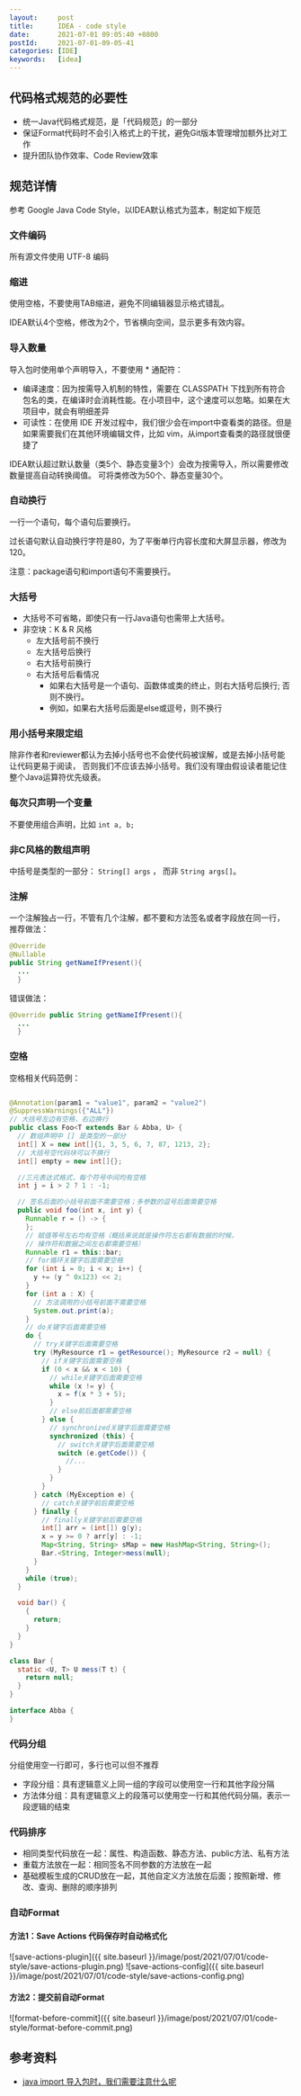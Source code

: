 ```yaml
---
layout:     post 
title:      IDEA - code style 
date:       2021-07-01 09:05:40 +0800 
postId:     2021-07-01-09-05-41
categories: [IDE]
keywords:   [idea]
---
```


## 代码格式规范的必要性

* 统一Java代码格式规范，是「代码规范」的一部分
* 保证Format代码时不会引入格式上的干扰，避免Git版本管理增加额外比对工作
* 提升团队协作效率、Code Review效率

## 规范详情

参考 Google Java Code Style，以IDEA默认格式为蓝本，制定如下规范

### 文件编码

所有源文件使用 UTF-8 编码

### 缩进

使用空格，不要使用TAB缩进，避免不同编辑器显示格式错乱。

IDEA默认4个空格，修改为2个，节省横向空间，显示更多有效内容。

### 导入数量

导入包时使用单个声明导入，不要使用 * 通配符：

* 编译速度：因为按需导入机制的特性，需要在 CLASSPATH 下找到所有符合包名的类，在编译时会消耗性能。在小项目中，这个速度可以忽略。如果在大项目中，就会有明细差异
* 可读性：在使用 IDE 开发过程中，我们很少会在import中查看类的路径。但是如果需要我们在其他环境编辑文件，比如 vim，从import查看类的路径就很便捷了

IDEA默认超过默认数量（类5个、静态变量3个）会改为按需导入，所以需要修改数量提高自动转换阈值。 可将类修改为50个、静态变量30个。

### 自动换行

一行一个语句，每个语句后要换行。

过长语句默认自动换行字符是80，为了平衡单行内容长度和大屏显示器，修改为120。

注意：package语句和import语句不需要换行。

### 大括号

* 大括号不可省略，即使只有一行Java语句也需带上大括号。
* 非空块：K & R 风格
    - 左大括号前不换行
    - 左大括号后换行
    - 右大括号前换行
    - 右大括号后看情况
        - 如果右大括号是一个语句、函数体或类的终止，则右大括号后换行; 否则不换行。
        - 例如，如果右大括号后面是else或逗号，则不换行

### 用小括号来限定组

除非作者和reviewer都认为去掉小括号也不会使代码被误解，或是去掉小括号能让代码更易于阅读， 否则我们不应该去掉小括号。我们没有理由假设读者能记住整个Java运算符优先级表。

### 每次只声明一个变量

不要使用组合声明，比如 `int a, b;`

### 非C风格的数组声明

中括号是类型的一部分： `String[] args` ， 而非 `String args[]`。

### 注解

一个注解独占一行，不管有几个注解，都不要和方法签名或者字段放在同一行， 推荐做法：

```java
@Override
@Nullable
public String getNameIfPresent(){
  ...
  }
```

错误做法：

```java
@Override public String getNameIfPresent(){
  ...
  }
```

### 空格

空格相关代码范例：

```java

@Annotation(param1 = "value1", param2 = "value2")
@SuppressWarnings({"ALL"})
// 大括号左边有空格，右边换行
public class Foo<T extends Bar & Abba, U> {
  // 数组声明中 [] 是类型的一部分
  int[] X = new int[]{1, 3, 5, 6, 7, 87, 1213, 2};
  // 大括号空代码块可以不换行
  int[] empty = new int[]{};

  //三元表达式格式，每个符号中间均有空格 
  int j = i > 2 ? 1 : -1;

  // 签名后面的小括号前面不需要空格；多参数的逗号后面需要空格
  public void foo(int x, int y) {
    Runnable r = () -> {
    };
    // 赋值等号左右均有空格（概括来说就是操作符左右都有数据的时候，
    // 操作符和数据之间左右都需要空格）
    Runnable r1 = this::bar;
    // for循环关键字后面需要空格
    for (int i = 0; i < x; i++) {
      y += (y ^ 0x123) << 2;
    }
    for (int a : X) {
      // 方法调用的小括号前面不需要空格
      System.out.print(a);
    }
    // do关键字后面需要空格
    do {
      // try关键字后面需要空格
      try (MyResource r1 = getResource(); MyResource r2 = null) {
        // if关键字后面需要空格
        if (0 < x && x < 10) {
          // while关键字后面需要空格
          while (x != y) {
            x = f(x * 3 + 5);
          }
          // else前后面都需要空格
        } else {
          // synchronized关键字后面需要空格
          synchronized (this) {
            // switch关键字后面需要空格
            switch (e.getCode()) {
              //...
            }
          }
        }
      } catch (MyException e) {
        // catch关键字前后需要空格
      } finally {
        // finally关键字前后需要空格
        int[] arr = (int[]) g(y);
        x = y >= 0 ? arr[y] : -1;
        Map<String, String> sMap = new HashMap<String, String>();
        Bar.<String, Integer>mess(null);
      }
    }
    while (true);
  }

  void bar() {
    {
      return;
    }
  }
}

class Bar {
  static <U, T> U mess(T t) {
    return null;
  }
}

interface Abba {
}
```

### 代码分组

分组使用空一行即可，多行也可以但不推荐

* 字段分组：具有逻辑意义上同一组的字段可以使用空一行和其他字段分隔
* 方法体分组：具有逻辑意义上的段落可以使用空一行和其他代码分隔，表示一段逻辑的结束

### 代码排序

* 相同类型代码放在一起：属性、构造函数、静态方法、public方法、私有方法
* 重载方法放在一起：相同签名不同参数的方法放在一起
* 基础模板生成的CRUD放在一起，其他自定义方法放在后面；按照新增、修改、查询、删除的顺序排列

### 自动Format

#### 方法1：Save Actions 代码保存时自动格式化

![save-actions-plugin]({{ site.baseurl }}/image/post/2021/07/01/code-style/save-actions-plugin.png)
![save-actions-config]({{ site.baseurl }}/image/post/2021/07/01/code-style/save-actions-config.png)

#### 方法2：提交前自动Format

![format-before-commit]({{ site.baseurl }}/image/post/2021/07/01/code-style/format-before-commit.png)

## 参考资料

* [java import 导入包时，我们需要注意什么呢](https://xie.infoq.cn/article/e432cd576a77f38f55e64dd69)
